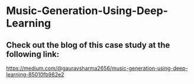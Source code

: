 # Music-Generation-Using-Deep-Learning
## Check out the blog of this case study at the following link:
https://medium.com/@gauravsharma2656/music-generation-using-deep-learning-85010fb982e2
